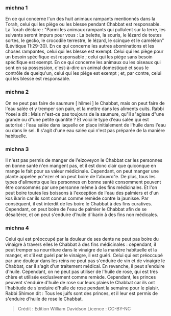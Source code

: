 
### michna 1
En ce qui concerne l'un des huit animaux rampants mentionnés dans la Torah, celui qui les piège ou les blesse pendant Chabbat est responsable. La Torah déclare : "Parmi les animaux rampants qui pullulent sur la terre, les suivants seront impurs pour vous : La belette, la souris, le lézard de toutes sortes, le gecko, le crocodile terrestre, le lézard, le scinque et le caméléon" (Lévitique 11:29-30). En ce qui concerne les autres abominations et les choses rampantes, celui qui les blesse est exempt. Celui qui les piège pour un besoin spécifique est responsable ; celui qui les piège sans besoin spécifique est exempt. En ce qui concerne les animaux ou les oiseaux qui sont en sa possession, c'est-à-dire un animal domestiqué et sous le contrôle de quelqu'un, celui qui les piège est exempt ; et, par contre, celui qui les blesse est responsable.

### michna 2
On ne peut pas faire de saumure [ hilmei ] le Chabbat, mais on peut faire de l'eau salée et y tremper son pain, et la mettre dans les aliments cuits. Rabbi Yosei a dit : Mais n"est-ce pas toujours de la saumure, qu"il s"agisse d"une grande ou d"une petite quantité ? Et voici le type d'eau salée qui est autorisé : l'eau salée dans laquelle on place initialement de l'huile dans l'eau ou dans le sel. Il s'agit d'une eau salée qui n'est pas préparée de la manière habituelle.

### michna 3
Il n'est pas permis de manger de l'eizoveyon le Chabbat car les personnes en bonne santé n'en mangent pas, et il est donc clair que quiconque en mange le fait pour sa valeur médicinale. Cependant, on peut manger une plante appelée yo"ezer et on peut boire de l'abuvro"e. De plus, tous les types d'aliments que les personnes en bonne santé consomment peuvent être consommés par une personne même à des fins médicinales. Et l'on peut boire toutes les boissons à l'exception de l'eau des palmiers et d'un kos ikarin car ils sont connus comme remède contre la jaunisse. Par conséquent, il est interdit de les boire le Chabbat à des fins curatives. Cependant, on peut boire de l'eau de palmier le Chabbat afin de se désaltérer, et on peut s'enduire d'huile d'ikarin à des fins non médicales.

### michna 4
Celui qui est préoccupé par la douleur de ses dents ne peut pas boire du vinaigre à travers elles le Chabbat à des fins médicinales : cependant, il peut tremper sa nourriture dans le vinaigre de la manière habituelle et la manger, et s'il est guéri par le vinaigre, il est guéri. Celui qui est préoccupé par une douleur dans les reins ne peut pas s'enduire de vin et de vinaigre le Chabbat, car il s'agit d'un traitement médical. En revanche, il peut s'enduire d'huile. Cependant, on ne peut pas utiliser de l'huile de rose, qui est très chère et utilisée exclusivement comme remède. Cependant, les princes peuvent s'enduire d'huile de rose sur leurs plaies le Chabbat car ils ont l'habitude de s'enduire d'huile de rose pendant la semaine pour le plaisir. Rabbi Shimon dit : Tous les juifs sont des princes, et il leur est permis de s'enduire d'huile de rose le Chabbat.

>Crédit : Edition William Davidson
>Licence : CC-BY-NC